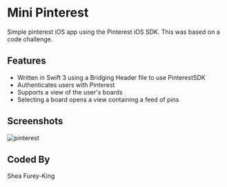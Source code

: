 # Mini Pinterest

Simple pinterest iOS app using the Pinterest iOS SDK. This was based on a code challenge.

## Features
* Written in Swift 3 using a Bridging Header file to use PinterestSDK
* Authenticates users with Pinterest
* Supports a view of the user's boards
* Selecting a board opens a view containing a feed of pins

## Screenshots
![pinterest](https://cloud.githubusercontent.com/assets/17285859/24532325/a649b4fc-158d-11e7-87c5-ef629d0e7dde.png)

## Coded By
Shea Furey-King
